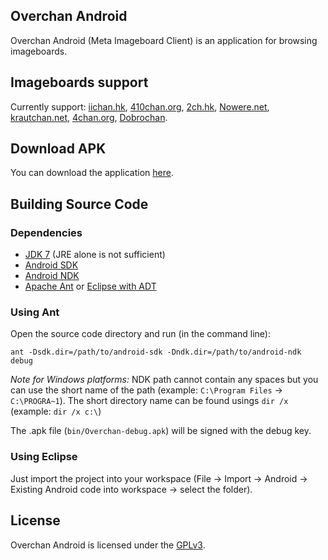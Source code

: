 ## Overchan Android

Overchan Android (Meta Imageboard Client) is an application for browsing imageboards.

## Imageboards support

Currently support: [iichan.hk](http://iichan.hk/), [410chan.org](http://410chan.org), [2ch.hk](https://2ch.hk/), [Nowere.net](http://nowere.net/), [krautchan.net](https://krautchan.net), [4chan.org](https://www.4chan.org), [Dobrochan](http://dobrochan.com).

## Download APK

You can download the application [here](https://github.com/miku-nyan/Overchan-Android/releases).

## Building Source Code

### Dependencies

* [JDK 7](http://www.oracle.com/technetwork/java/javase/downloads/index.html) (JRE alone is not sufficient)
* [Android SDK](https://developer.android.com/sdk/index.html#Other)
* [Android NDK](https://developer.android.com/tools/sdk/ndk/index.html#Downloads)
* [Apache Ant](http://ant.apache.org/bindownload.cgi) or [Eclipse with ADT](http://developer.android.com/sdk/installing/installing-adt.html)

### Using Ant

Open the source code directory and run (in the command line):

`ant -Dsdk.dir=/path/to/android-sdk -Dndk.dir=/path/to/android-ndk debug`

*Note for Windows platforms:*
NDK path cannot contain any spaces but you can use the short name of the path (example: `C:\Program Files` → `C:\PROGRA~1`). The short directory name can be found usings `dir /x` (example: `dir /x c:\`)

The .apk file (`bin/Overchan-debug.apk`) will be signed with the debug key.

### Using Eclipse

Just import the project into your workspace (File → Import → Android → Existing Android code into workspace → select the folder).

## License

Overchan Android is licensed under the [GPLv3](http://www.gnu.org/licenses/gpl-3.0.txt).
